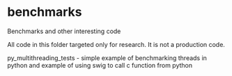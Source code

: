 # benchmarks
Benchmarks and other interesting code 

All code in this folder targeted only for research. It is not a production code.

py_multithreading_tests - simple example of benchmarking threads in python and example of using swig to call c function from python
